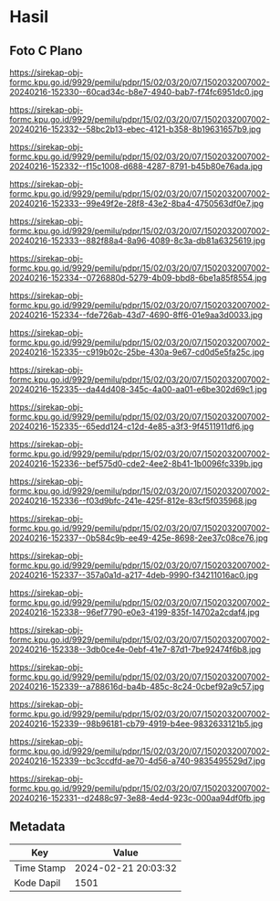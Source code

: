 # Hasil

## Foto C Plano

https://sirekap-obj-formc.kpu.go.id/9929/pemilu/pdpr/15/02/03/20/07/1502032007002-20240216-152330--60cad34c-b8e7-4940-bab7-f74fc6951dc0.jpg

https://sirekap-obj-formc.kpu.go.id/9929/pemilu/pdpr/15/02/03/20/07/1502032007002-20240216-152332--58bc2b13-ebec-4121-b358-8b19631657b9.jpg

https://sirekap-obj-formc.kpu.go.id/9929/pemilu/pdpr/15/02/03/20/07/1502032007002-20240216-152332--f15c1008-d688-4287-8791-b45b80e76ada.jpg

https://sirekap-obj-formc.kpu.go.id/9929/pemilu/pdpr/15/02/03/20/07/1502032007002-20240216-152333--99e49f2e-28f8-43e2-8ba4-4750563df0e7.jpg

https://sirekap-obj-formc.kpu.go.id/9929/pemilu/pdpr/15/02/03/20/07/1502032007002-20240216-152333--882f88a4-8a96-4089-8c3a-db81a6325619.jpg

https://sirekap-obj-formc.kpu.go.id/9929/pemilu/pdpr/15/02/03/20/07/1502032007002-20240216-152334--0726880d-5279-4b09-bbd8-6be1a85f8554.jpg

https://sirekap-obj-formc.kpu.go.id/9929/pemilu/pdpr/15/02/03/20/07/1502032007002-20240216-152334--fde726ab-43d7-4690-8ff6-01e9aa3d0033.jpg

https://sirekap-obj-formc.kpu.go.id/9929/pemilu/pdpr/15/02/03/20/07/1502032007002-20240216-152335--c919b02c-25be-430a-9e67-cd0d5e5fa25c.jpg

https://sirekap-obj-formc.kpu.go.id/9929/pemilu/pdpr/15/02/03/20/07/1502032007002-20240216-152335--da44d408-345c-4a00-aa01-e6be302d69c1.jpg

https://sirekap-obj-formc.kpu.go.id/9929/pemilu/pdpr/15/02/03/20/07/1502032007002-20240216-152335--65edd124-c12d-4e85-a3f3-9f4511911df6.jpg

https://sirekap-obj-formc.kpu.go.id/9929/pemilu/pdpr/15/02/03/20/07/1502032007002-20240216-152336--bef575d0-cde2-4ee2-8b41-1b0096fc339b.jpg

https://sirekap-obj-formc.kpu.go.id/9929/pemilu/pdpr/15/02/03/20/07/1502032007002-20240216-152336--f03d9bfc-241e-425f-812e-83cf5f035968.jpg

https://sirekap-obj-formc.kpu.go.id/9929/pemilu/pdpr/15/02/03/20/07/1502032007002-20240216-152337--0b584c9b-ee49-425e-8698-2ee37c08ce76.jpg

https://sirekap-obj-formc.kpu.go.id/9929/pemilu/pdpr/15/02/03/20/07/1502032007002-20240216-152337--357a0a1d-a217-4deb-9990-f34211016ac0.jpg

https://sirekap-obj-formc.kpu.go.id/9929/pemilu/pdpr/15/02/03/20/07/1502032007002-20240216-152338--96ef7790-e0e3-4199-835f-14702a2cdaf4.jpg

https://sirekap-obj-formc.kpu.go.id/9929/pemilu/pdpr/15/02/03/20/07/1502032007002-20240216-152338--3db0ce4e-0ebf-41e7-87d1-7be92474f6b8.jpg

https://sirekap-obj-formc.kpu.go.id/9929/pemilu/pdpr/15/02/03/20/07/1502032007002-20240216-152339--a788616d-ba4b-485c-8c24-0cbef92a9c57.jpg

https://sirekap-obj-formc.kpu.go.id/9929/pemilu/pdpr/15/02/03/20/07/1502032007002-20240216-152339--98b96181-cb79-4919-b4ee-9832633121b5.jpg

https://sirekap-obj-formc.kpu.go.id/9929/pemilu/pdpr/15/02/03/20/07/1502032007002-20240216-152339--bc3ccdfd-ae70-4d56-a740-9835495529d7.jpg

https://sirekap-obj-formc.kpu.go.id/9929/pemilu/pdpr/15/02/03/20/07/1502032007002-20240216-152331--d2488c97-3e88-4ed4-923c-000aa94df0fb.jpg


## Metadata

| Key        | Value               |
| ---------- | ------------------- |
| Time Stamp | 2024-02-21 20:03:32 |
| Kode Dapil | 1501                |




